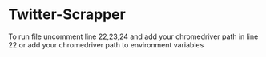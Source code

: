 # Twitter-Scrapper

To run file uncomment line 22,23,24 and add your chromedriver path in line 22 or add your chromedriver path to environment variables
